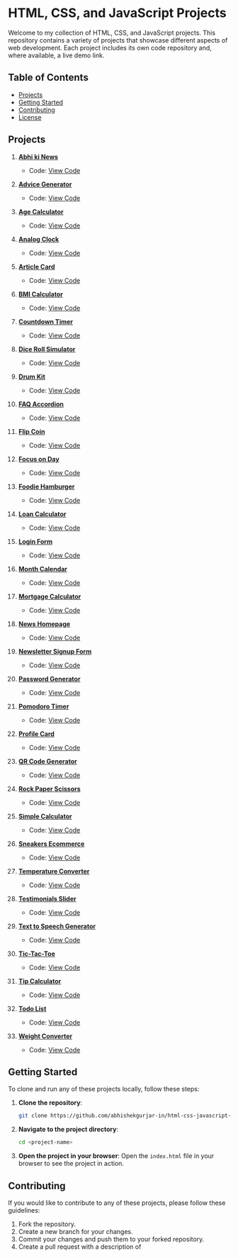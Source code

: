 # HTML, CSS, and JavaScript Projects

Welcome to my collection of HTML, CSS, and JavaScript projects. This repository contains a variety of projects that showcase different aspects of web development. Each project includes its own code repository and, where available, a live demo link.

## Table of Contents

- [Projects](#projects)
- [Getting Started](#getting-started)
- [Contributing](#contributing)
- [License](#license)

## Projects

1. **[Abhi ki News](https://github.com/abhishekgurjar-in/abhi-ki-news)**
   - Code: [View Code](https://github.com/abhishekgurjar-in/abhi-ki-news)

2. **[Advice Generator](https://github.com/abhishekgurjar-in/Age-Calculator)**
   - Code: [View Code](https://github.com/abhishekgurjar-in/Age-Calculator)

3. **[Age Calculator](https://github.com/abhishekgurjar-in/age-calculator)**
   - Code: [View Code](https://github.com/abhishekgurjar-in/age-calculator)

4. **[Analog Clock](https://github.com/abhishekgurjar-in/analog-clock)**
   - Code: [View Code](https://github.com/abhishekgurjar-in/analog-clock)

5. **[Article Card](https://github.com/abhishekgurjar-in/article-card)**
   - Code: [View Code](https://github.com/abhishekgurjar-in/article-card)

6. **[BMI Calculator](https://github.com/abhishekgurjar-in/bmi-calculator)**
   - Code: [View Code](https://github.com/abhishekgurjar-in/bmi-calculator)

7. **[Countdown Timer](https://github.com/abhishekgurjar-in/countdown-timer)**
   - Code: [View Code](https://github.com/abhishekgurjar-in/countdown-timer)

8. **[Dice Roll Simulator](https://github.com/abhishekgurjar-in/dice-roll-simulator)**
   - Code: [View Code](https://github.com/abhishekgurjar-in/dice-roll-simulator)

9. **[Drum Kit](https://github.com/abhishekgurjar-in/drum-kit)**
   - Code: [View Code](https://github.com/abhishekgurjar-in/drum-kit)

10. **[FAQ Accordion](https://github.com/abhishekgurjar-in/faq-accordion)**
    - Code: [View Code](https://github.com/abhishekgurjar-in/faq-accordion)

11. **[Flip Coin](https://github.com/abhishekgurjar-in/flipcoin)**
    - Code: [View Code](https://github.com/abhishekgurjar-in/flipcoin)

12. **[Focus on Day](https://github.com/abhishekgurjar-in/focus-on-day)**
    - Code: [View Code](https://github.com/abhishekgurjar-in/focus-on-day)

13. **[Foodie Hamburger](https://github.com/abhishekgurjar-in/foodie-hamburger)**
    - Code: [View Code](https://github.com/abhishekgurjar-in/foodie-hamburger)

14. **[Loan Calculator](https://github.com/abhishekgurjar-in/loan-calculator)**
    - Code: [View Code](https://github.com/abhishekgurjar-in/loan-calculator)

15. **[Login Form](https://github.com/abhishekgurjar-in/Login-Form)**
    - Code: [View Code](https://github.com/abhishekgurjar-in/Login-Form)

16. **[Month Calendar](https://github.com/abhishekgurjar-in/Month-Calendar)**
    - Code: [View Code](https://github.com/abhishekgurjar-in/Month-Calendar)

17. **[Mortgage Calculator](https://github.com/abhishekgurjar-in/mortgage-calculator)**
    - Code: [View Code](https://github.com/abhishekgurjar-in/mortgage-calculator)

18. **[News Homepage](https://github.com/abhishekgurjar-in/news-homepage)**
    - Code: [View Code](https://github.com/abhishekgurjar-in/news-homepage)

19. **[Newsletter Signup Form](https://github.com/abhishekgurjar-in/Newsletter-Signup-Form)**
    - Code: [View Code](https://github.com/abhishekgurjar-in/Newsletter-Signup-Form)

20. **[Password Generator](https://github.com/abhishekgurjar-in/password-generator)**
    - Code: [View Code](https://github.com/abhishekgurjar-in/password-generator)

21. **[Pomodoro Timer](https://github.com/abhishekgurjar-in/pomodoro-timer)**
    - Code: [View Code](https://github.com/abhishekgurjar-in/pomodoro-timer)

22. **[Profile Card](https://github.com/abhishekgurjar-in/profile-card)**
    - Code: [View Code](https://github.com/abhishekgurjar-in/profile-card)

23. **[QR Code Generator](https://github.com/abhishekgurjar-in/QR-Code-Generator)**
    - Code: [View Code](https://github.com/abhishekgurjar-in/QR-Code-Generator)

24. **[Rock Paper Scissors](https://github.com/abhishekgurjar-in/rock-paper-scissors)**
    - Code: [View Code](https://github.com/abhishekgurjar-in/rock-paper-scissors)

25. **[Simple Calculator](https://github.com/abhishekgurjar-in/simple-calculator)**
    - Code: [View Code](https://github.com/abhishekgurjar-in/simple-calculator)

26. **[Sneakers Ecommerce](https://github.com/abhishekgurjar-in/sneakers-ecommerce)**
    - Code: [View Code](https://github.com/abhishekgurjar-in/sneakers-ecommerce)

27. **[Temperature Converter](https://github.com/abhishekgurjar-in/temperature-converter)**
    - Code: [View Code](https://github.com/abhishekgurjar-in/temperature-converter)

28. **[Testimonials Slider](https://github.com/abhishekgurjar-in/testimonials-slider)**
    - Code: [View Code](https://github.com/abhishekgurjar-in/testimonials-slider)

29. **[Text to Speech Generator](https://github.com/abhishekgurjar-in/Text-to-Speech-Generator)**
    - Code: [View Code](https://github.com/abhishekgurjar-in/Text-to-Speech-Generator)

30. **[Tic-Tac-Toe](https://github.com/abhishekgurjar-in/Tic-Tac-Toe)**
    - Code: [View Code](https://github.com/abhishekgurjar-in/Tic-Tac-Toe)

31. **[Tip Calculator](https://github.com/abhishekgurjar-in/tip-calculator)**
    - Code: [View Code](https://github.com/abhishekgurjar-in/tip-calculator)

32. **[Todo List](https://github.com/abhishekgurjar-in/todo-list)**
    - Code: [View Code](https://github.com/abhishekgurjar-in/todo-list)

33. **[Weight Converter](https://github.com/abhishekgurjar-in/weight-converter)**
    - Code: [View Code](https://github.com/abhishekgurjar-in/weight-converter)

## Getting Started

To clone and run any of these projects locally, follow these steps:

1. **Clone the repository**: 
   ```bash
   git clone https://github.com/abhishekgurjar-in/html-css-javascript-projects.git
   ```

2. **Navigate to the project directory**:
   ```bash
   cd <project-name>
   ```

3. **Open the project in your browser**: Open the `index.html` file in your browser to see the project in action.

## Contributing

If you would like to contribute to any of these projects, please follow these guidelines:

1. Fork the repository.
2. Create a new branch for your changes.
3. Commit your changes and push them to your forked repository.
4. Create a pull request with a description of
